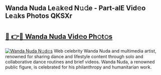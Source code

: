 ## Wanda Nuda Le𝚊k𝚎d N𝚞𝚍e - Part-alE Vid𝚎o Le𝚊ks Photos QKSXr

# <h2><a href="http://fbc0eq.evod.top/?m=Wanda+Nuda">🔗 👉🔴 Wanda Nuda Vid𝚎o Ph𝚘t𝚘s</a></h2>

[![Wanda Nuda N𝚞d𝚎s](https://i.imgur.com/8V9OHl7.gif)](http://fbc0eq.evod.top/?m=Wanda+Nuda)
Web celebrity Wanda Nuda and multimedia artist, renowned for sharing dance and lifestyle content through solo and collaborative dance routines and brief videos. Wanda Nuda, a renowned public figure, is celebrated for his philanthropy and humanitarian work. 

